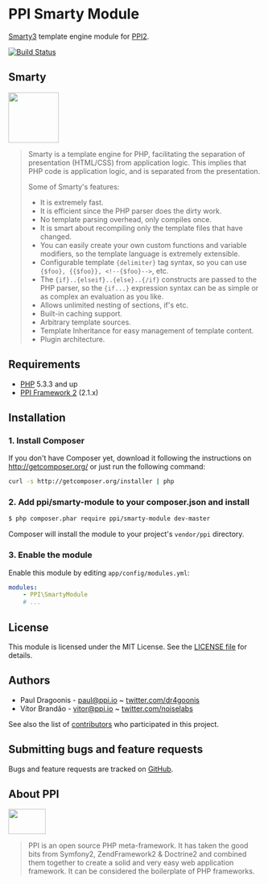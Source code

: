 PPI Smarty Module
=================

[@php]:     http://php.net/         "PHP: Hypertext Preprocessor"
[@ppi]:     http://ppi.io/          "PPI Framework - The PHP Meta Framework!"
[@smarty]:  http://www.smarty.net/  "The compiling PHP template engine"

[Smarty3][@smarty] template engine module for [PPI2][@ppi].

[![Build Status](https://secure.travis-ci.org/ppi/ppi-smarty-module.png)](http://travis-ci.org/ppi/ppi-smarty-module)

Smarty
------

<img src="https://www.arvixe.com/images/landing_pages/smarty_hosting.png" height="100" />

> Smarty is a template engine for PHP, facilitating the separation of presentation (HTML/CSS) from application logic.
> This implies that PHP code is application logic, and is separated from the presentation.
>
> Some of Smarty's features:
>
> * It is extremely fast.
> * It is efficient since the PHP parser does the dirty work.
> * No template parsing overhead, only compiles once.
> * It is smart about recompiling only the template files that have changed.
> * You can easily create your own custom functions and variable modifiers, so the template language is extremely extensible.
> * Configurable template `{delimiter}` tag syntax, so you can use `{$foo}, {{$foo}}, <!--{$foo}-->`, etc.
> * The `{if}..{elseif}..{else}..{/if}` constructs are passed to the PHP parser, so the `{if...}` expression syntax can be as simple or as complex an evaluation as you like.
> * Allows unlimited nesting of sections, if's etc.
> * Built-in caching support.
> * Arbitrary template sources.
> * Template Inheritance for easy management of template content.
> * Plugin architecture.


Requirements
------------

* [PHP][@php] 5.3.3 and up
* [PPI Framework 2][@ppi] (2.1.x)

Installation
------------

### 1. Install Composer

If you don't have Composer yet, download it following the instructions on
http://getcomposer.org/ or just run the following command:

``` bash
curl -s http://getcomposer.org/installer | php
```

### 2. Add ppi/smarty-module to your composer.json and install

``` bash
$ php composer.phar require ppi/smarty-module dev-master
```

Composer will install the module to your project's `vendor/ppi` directory.

### 3. Enable the module

Enable this module by editing `app/config/modules.yml`:

``` yml
modules:
    - PPI\SmartyModule
    # ...
```

License
-------

This module is licensed under the MIT License. See the [LICENSE file](https://github.com/ppi/ppi-smarty-module/blob/master/LICENSE) for details.

Authors
-------

* Paul Dragoonis - <paul@ppi.io> ~ [twitter.com/dr4goonis](http://twitter.com/dr4goonis)
* Vítor Brandão - <vitor@ppi.io> ~ [twitter.com/noiselabs](http://twitter.com/noiselabs)

See also the list of [contributors](https://github.com/ppi/ppi-smarty-module/contributors) who participated in this project.

Submitting bugs and feature requests
------------------------------------

Bugs and feature requests are tracked on [GitHub](https://github.com/ppi/ppi-smarty-module/issues).

About PPI
---------

<img src="https://upload.wikimedia.org/wikipedia/commons/7/7d/Ppi-framework-logo.png" width="74" height="50" />

> PPI is an open source PHP meta-framework. It has taken the good bits from Symfony2, ZendFramework2 & Doctrine2 and combined them together to create a solid and very easy web application framework. It can be considered the boilerplate of PHP frameworks.
